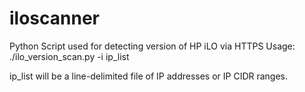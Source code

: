 # iloscanner
Python Script used for detecting version of HP iLO via HTTPS
Usage:
./ilo_version_scan.py -i ip_list

ip_list will be a line-delimited file of IP addresses or IP CIDR ranges.
